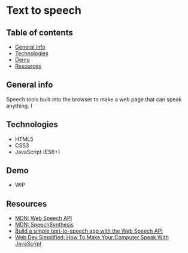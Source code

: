 # Text to speech

## Table of contents

- [General info](#general-info)
- [Technologies](#technologies)
- [Demo](#demo)
- [Resources](#resources)

## General info

Speech tools built into the browser to make a web page that can speak anything. I

## Technologies

- HTML5
- CSS3
- JavaScript (ES6+)

## Demo

- WIP

## Resources

- [MDN: Web Speech API](https://developer.mozilla.org/en-US/docs/Web/API/Web_Speech_API)
- [MDN: SpeechSynthesis](https://developer.mozilla.org/en-US/docs/Web/API/SpeechSynthesis)
- [Build a simple text-to-speech app with the Web Speech API](https://javascript.plainenglish.io/build-a-simple-text-to-speech-app-with-the-web-speech-api-7a6303ff4f9)
- [Web Dev Simplified: How To Make Your Computer Speak With JavaScript](https://www.youtube.com/watch?v=nx_k1XCaWWs)